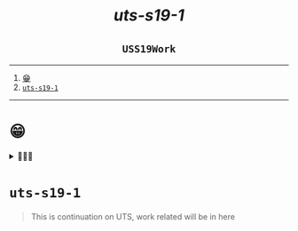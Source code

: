 <h1 align="center"><i>uts-s19-1</i></h1>
<h2 align="center"><code>USS19Work</code></h2>

---

1. [😁](#)
2. [`uts-s19-1`](#uts-s19-1)

---

# 😁

<details>
<summary>
👅👅👅
</summary>
<img src="https://raw.githubusercontent.com/K0unty/utsv1/main/public/r.gif" width="400%">
</details>

# `uts-s19-1`

> This is continuation on UTS, work related will be in here
